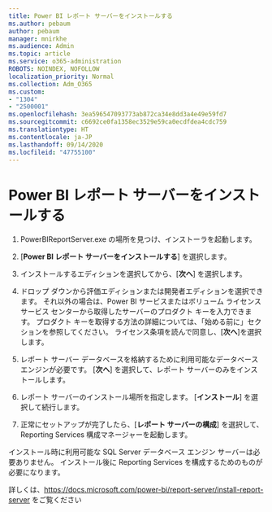 ```yaml
---
title: Power BI レポート サーバーをインストールする
ms.author: pebaum
author: pebaum
manager: mnirkhe
ms.audience: Admin
ms.topic: article
ms.service: o365-administration
ROBOTS: NOINDEX, NOFOLLOW
localization_priority: Normal
ms.collection: Adm_O365
ms.custom:
- "1304"
- "2500001"
ms.openlocfilehash: 3ea596547093773ab872ca34e8dd3a4e49e59fd7
ms.sourcegitcommit: c6692ce0fa1358ec3529e59ca0ecdfdea4cdc759
ms.translationtype: HT
ms.contentlocale: ja-JP
ms.lasthandoff: 09/14/2020
ms.locfileid: "47755100"
---
```

# <a name="install-power-bi-report-server"></a>Power BI レポート サーバーをインストールする

1. PowerBIReportServer.exe の場所を見つけ、インストーラを起動します。

2. [**Power BI レポート サーバーをインストールする**] を選択します。

3. インストールするエディションを選択してから、[**次へ**] を選択します。

4. ドロップ ダウンから評価エディションまたは開発者エディションを選択できます。  それ以外の場合は、Power BI サービスまたはボリューム ライセンス サービス センターから取得したサーバーのプロダクト キーを入力できます。 プロダクト キーを取得する方法の詳細については、「始める前に」セクションを参照してください。 ライセンス条項を読んで同意し、[**次へ**]を選択します。

5. レポート サーバー データベースを格納するために利用可能なデータベース エンジンが必要です。 [**次へ**] を選択して、レポート サーバーのみをインストールします。

6. レポート サーバーのインストール場所を指定します。 [**インストール**] を選択して続行します。

7. 正常にセットアップが完了したら、[**レポート サーバーの構成**] を選択して、Reporting Services 構成マネージャーを起動します。

インストール時に利用可能な SQL Server データベース エンジン サーバーは必要ありません。 インストール後に Reporting Services を構成するためのものが必要になります。

詳しくは、https://docs.microsoft.com/power-bi/report-server/install-report-server をご覧ください
